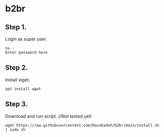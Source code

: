 # b2br

## Step 1.
Login as super user.

    su -
    Enter password here

## Step 2.
Install wget.

    apt install wget

## Step 3.
Download and run script. //Not tested yet!

    wget https://raw.githubusercontent.com/Davokadoh/b2br/main/install.sh | sudo sh
